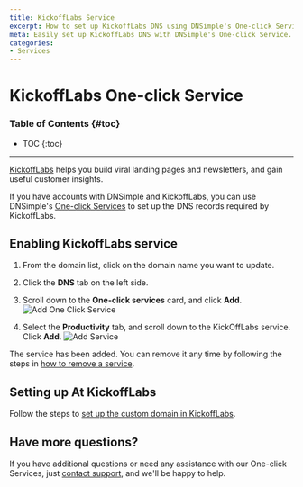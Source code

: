 ```yaml
---
title: KickoffLabs Service
excerpt: How to set up KickoffLabs DNS using DNSimple's One-click Service.
meta: Easily set up KickoffLabs DNS with DNSimple's One-click Service. Follow our step-by-step guide to streamline your domain management and enhance your online presence.
categories:
- Services
---
```


# KickoffLabs One-click Service

### Table of Contents {#toc}

* TOC
{:toc}

---

[KickoffLabs](https://kickofflabs.com) helps you build viral landing pages and newsletters, and gain useful customer insights.

If you have accounts with DNSimple and KickoffLabs, you can use DNSimple's [One-click Services](/categories/services/) to set up the DNS records required by KickoffLabs.

## Enabling KickoffLabs service

1. From the domain list, click on the domain name you want to update.
1. Click the **DNS** tab on the left side.
1. Scroll down to the **One-click services** card, and click **Add**.
    ![Add One Click Service](/files/add-one-click-service.png)

1. Select the **Productivity** tab, and scroll down to the KickOffLabs service. Click **Add**.
    ![Add Service](/files/services-kickofflabs.png)

The service has been added. You can remove it any time by following the steps in [how to remove a service](/articles/services/#removing-services).

## Setting up At KickoffLabs

Follow the steps to [set up the custom domain in KickoffLabs](https://support.kickofflabs.com/documentation/landing-pages/custom-domains-overview).

## Have more questions?

If you have additional questions or need any assistance with our One-click Services, just [contact support](https://dnsimple.com/feedback), and we'll be happy to help.
